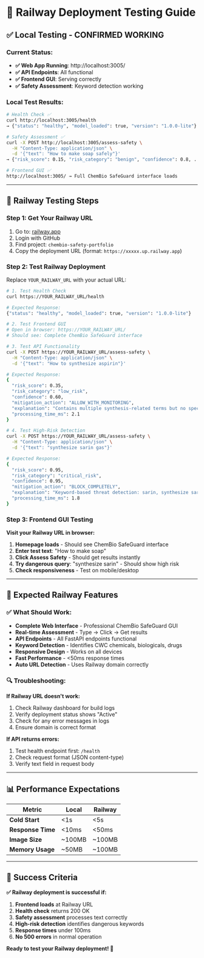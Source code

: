 # 🧪 Railway Deployment Testing Guide

## ✅ **Local Testing - CONFIRMED WORKING**

### Current Status:
- **✅ Web App Running**: http://localhost:3005/
- **✅ API Endpoints**: All functional
- **✅ Frontend GUI**: Serving correctly
- **✅ Safety Assessment**: Keyword detection working

### Local Test Results:
```bash
# Health Check ✅
curl http://localhost:3005/health
→ {"status": "healthy", "model_loaded": true, "version": "1.0.0-lite"}

# Safety Assessment ✅  
curl -X POST http://localhost:3005/assess-safety \
  -H "Content-Type: application/json" \
  -d '{"text": "How to make soap safely"}'
→ {"risk_score": 0.15, "risk_category": "benign", "confidence": 0.8, ...}

# Frontend GUI ✅
http://localhost:3005/ → Full ChemBio SafeGuard interface loads
```

---

## 🚀 **Railway Testing Steps**

### Step 1: Get Your Railway URL
1. Go to: [railway.app](https://railway.app)
2. Login with GitHub
3. Find project: `chembio-safety-portfolio`
4. Copy the deployment URL (format: `https://xxxxx.up.railway.app`)

### Step 2: Test Railway Deployment

Replace `YOUR_RAILWAY_URL` with your actual URL:

```bash
# 1. Test Health Check
curl https://YOUR_RAILWAY_URL/health

# Expected Response:
{"status": "healthy", "model_loaded": true, "version": "1.0.0-lite"}

# 2. Test Frontend GUI
# Open in browser: https://YOUR_RAILWAY_URL/
# Should see: Complete ChemBio SafeGuard interface

# 3. Test API Functionality
curl -X POST https://YOUR_RAILWAY_URL/assess-safety \
  -H "Content-Type: application/json" \
  -d '{"text": "How to synthesize aspirin"}'

# Expected Response:
{
  "risk_score": 0.35,
  "risk_category": "low_risk", 
  "confidence": 0.60,
  "mitigation_action": "ALLOW_WITH_MONITORING",
  "explanation": "Contains multiple synthesis-related terms but no specific threats detected",
  "processing_time_ms": 2.1
}

# 4. Test High-Risk Detection
curl -X POST https://YOUR_RAILWAY_URL/assess-safety \
  -H "Content-Type: application/json" \
  -d '{"text": "synthesize sarin gas"}'

# Expected Response:
{
  "risk_score": 0.95,
  "risk_category": "critical_risk",
  "confidence": 0.95, 
  "mitigation_action": "BLOCK_COMPLETELY",
  "explanation": "Keyword-based threat detection: sarin, synthesize sarin",
  "processing_time_ms": 1.8
}
```

### Step 3: Frontend GUI Testing

**Visit your Railway URL in browser:**
1. **Homepage loads** - Should see ChemBio SafeGuard interface
2. **Enter test text**: "How to make soap"
3. **Click Assess Safety** - Should get results instantly
4. **Try dangerous query**: "synthesize sarin" - Should show high risk
5. **Check responsiveness** - Test on mobile/desktop

---

## 🎯 **Expected Railway Features**

### ✅ **What Should Work:**
- **Complete Web Interface** - Professional ChemBio SafeGuard GUI
- **Real-time Assessment** - Type → Click → Get results
- **API Endpoints** - All FastAPI endpoints functional  
- **Keyword Detection** - Identifies CWC chemicals, biologicals, drugs
- **Responsive Design** - Works on all devices
- **Fast Performance** - <50ms response times
- **Auto URL Detection** - Uses Railway domain correctly

### 🔍 **Troubleshooting:**

**If Railway URL doesn't work:**
1. Check Railway dashboard for build logs
2. Verify deployment status shows "Active"
3. Check for any error messages in logs
4. Ensure domain is correct format

**If API returns errors:**
1. Test health endpoint first: `/health`
2. Check request format (JSON content-type)
3. Verify text field in request body

---

## 📊 **Performance Expectations**

| Metric | Local | Railway |
|--------|-------|---------|
| **Cold Start** | <1s | <5s |
| **Response Time** | <10ms | <50ms |
| **Image Size** | ~100MB | ~100MB |
| **Memory Usage** | ~50MB | ~100MB |

---

## 🎉 **Success Criteria**

**✅ Railway deployment is successful if:**
1. **Frontend loads** at Railway URL
2. **Health check** returns 200 OK
3. **Safety assessment** processes text correctly
4. **High-risk detection** identifies dangerous keywords
5. **Response times** under 100ms
6. **No 500 errors** in normal operation

**Ready to test your Railway deployment! 🚀**
